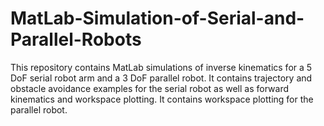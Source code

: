 # MatLab-Simulation-of-Serial-and-Parallel-Robots
This repository contains MatLab simulations of inverse kinematics for a 5 DoF serial robot arm and a 3 DoF parallel robot. It contains trajectory and obstacle avoidance examples for the serial robot as well as forward kinematics and workspace plotting. It contains workspace plotting for the parallel robot.
